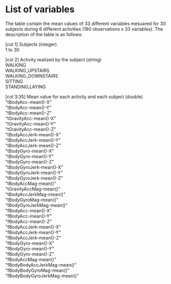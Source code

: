 # List of variables

The table contain the mean values of 33 different variables mesuared for 30 subjects during 6 different acitvities (180 observations x 33 variables). The description of the table is as follows:  

[col 1]   Subjects (integer)   
1 to 30  

[col 2]   Activity realized by the subject (string)   
WALKING  
WALKING_UPSTAIRS   
WALKING_DOWNSTAIRS   
SITTING     
STANDING,LAYING     

[col 3:35]  Mean value for each activity and each subject  (double)    
 "tBodyAcc-mean()-X"           
 "tBodyAcc-mean()-Y"           
 "tBodyAcc-mean()-Z"          
 "tGravityAcc-mean()-X"        
 "tGravityAcc-mean()-Y"        
 "tGravityAcc-mean()-Z"       
 "tBodyAccJerk-mean()-X"       
 "tBodyAccJerk-mean()-Y"       
 "tBodyAccJerk-mean()-Z"      
 "tBodyGyro-mean()-X"          
 "tBodyGyro-mean()-Y"          
 "tBodyGyro-mean()-Z"         
 "tBodyGyroJerk-mean()-X"      
 "tBodyGyroJerk-mean()-Y"      
 "tBodyGyroJerk-mean()-Z"     
 "tBodyAccMag-mean()"          
 "tGravityAccMag-mean()"       
 "tBodyAccJerkMag-mean()"     
 "tBodyGyroMag-mean()"         
 "tBodyGyroJerkMag-mean()"     
 "fBodyAcc-mean()-X"          
 "fBodyAcc-mean()-Y"           
 "fBodyAcc-mean()-Z"           
 "fBodyAccJerk-mean()-X"      
 "fBodyAccJerk-mean()-Y"       
 "fBodyAccJerk-mean()-Z"       
 "fBodyGyro-mean()-X"         
 "fBodyGyro-mean()-Y"          
 "fBodyGyro-mean()-Z"          
 "fBodyAccMag-mean()"         
 "fBodyBodyAccJerkMag-mean()"  
 "fBodyBodyGyroMag-mean()"     
 "fBodyBodyGyroJerkMag-mean()"   

